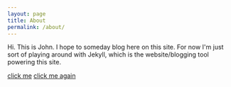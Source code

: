 ```yaml
---
layout: page
title: About
permalink: /about/
---
```


Hi. This is John. I hope to someday blog here on this site. For now I'm just sort of playing around with Jekyll, which is the website/blogging tool powering this site.

[click me](https://www.zuetaka.com)
[click me again][zuetaka]

[zuetaka]: https://www.zuetaka.com
